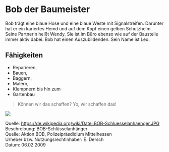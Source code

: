 # Bob der Baumeister

Bob trägt eine blaue Hose und eine blaue Weste mit Signalstreifen. Darunter hat er ein kariertes Hemd und auf dem Kopf einen gelben Schutzhelm.
Seine Partnerin heißt Wendy. Sie ist im Büro ebenso wie auf der Baustelle immer aktiv dabei. Bob hat einen Auszubildenden. Sein Name ist Leo.

## Fähigkeiten

* Reparieren, 
* Bauen, 
* Baggern, 
* Malern, 
* Klempnern bis hin zum 
* Gartenbau

> Können wir das schaffen?
> Yo, wir schaffen das!


<img src="https://upload.wikimedia.org/wikipedia/de/thumb/f/f9/BOB-Schluesselanhaenger.JPG/800px-BOB-Schluesselanhaenger.JPG"/>

Quelle: https://de.wikipedia.org/wiki/Datei:BOB-Schluesselanhaenger.JPG<br>
Beschreibung: BOB-Schlüsselanhänger<br>
Quelle: Aktion BOB, Polizeipräsdidium Mittelhessen<br>
Urheber bzw. Nutzungsrechtinhaber: E. Dersch<br>
Datum: 06.02.2009 

